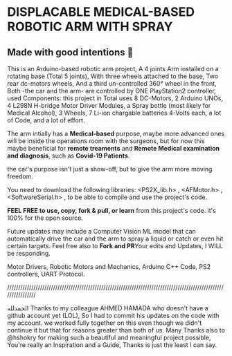 # DISPLACABLE MEDICAL-BASED ROBOTIC ARM WITH SPRAY
## Made with good intentions :gift_heart:

This is an Arduino-based robotic arm project, A 4 joints Arm installed on a rotating base (Total 5 joints), With three wheels attached to the base, Two rear dc-motors wheels, And a third un-controlled 360° wheel in the front, Both -the car and the arm- are controlled by ONE PlayStation2 controller, used Components: this project in Total uses 8 DC-Motors, 2 Arduino UNOs, 4 L298N H-bridge Motor Driver Modules, a Spray bottle (most likely for Medical Alcohol), 3 Wheels, 7 Li-ion chargable batteries 4-Volts each, a lot of Code, and a lot of effort.

The arm intially has a **Medical-based** purpose, maybe more advanced ones will be inside the operations room with the surgeons, but for now this maybe beneficial for **remote treaments** and **Remote Medical examination and diagnosis**, such as **Covid-19 Patients**.

the car's purpose isn't just a show-off, but to give the arm more moving freedom.

You need to download the following libraries: <PS2X\_lib.h> , <AFMotor.h> , <SoftwareSerial.h> , to be able to compile and use the project's code.

**FEEL FREE to use, copy, fork & pull, or learn** from this project's code. it's 100% for the open source.


Future updates may include a Computer Vision ML model that can automatically drive the car and the arm to spray a liquid or catch or even hit certain targets. Feel free also to **Fork and PR**Your edits and Updates, I WILL be responding.

Motor Drivers, Robotic Motors and Mechanics, Arduino C++ Code, PS2 controllers, UART Protocol.

////////////////////////////////////////////////////////////////////////////////////////////////////////////////



الحمدلله
Thanks to my colleague AHMED HAMADA who doesn't have a github account yet (LOL), So I had to commit his updates on the code with my account. we worked fully together on this even though we didn't continue it but that for reasons greater than both of us.
Many Thanks also to @hshokry for making such a beautiful and meaningful project possible, You're really an Inspiration and a Guide, Thanks is just the least I can say.
